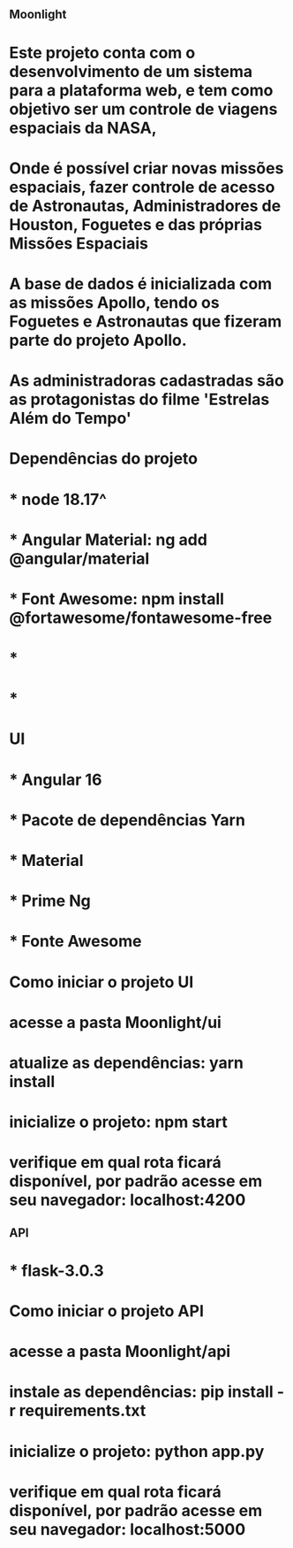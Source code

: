 ## Moonlight
# Este projeto conta com o desenvolvimento de um sistema para a plataforma web, e tem como objetivo ser um controle de viagens espaciais da NASA, 
# Onde é possível criar novas missões espaciais, fazer controle de acesso de Astronautas, Administradores de Houston, Foguetes e das próprias Missões Espaciais
# A base de dados é inicializada com as missões Apollo, tendo os Foguetes e Astronautas que fizeram parte do projeto Apollo.
# As administradoras cadastradas são as protagonistas do filme 'Estrelas Além do Tempo'

# Dependências do projeto
# * node 18.17^
# * Angular Material: ng add @angular/material
# * Font Awesome: npm install @fortawesome/fontawesome-free
# *
# *

# UI
# * Angular 16
# * Pacote de dependências Yarn
# * Material 
# * Prime Ng
# * Fonte Awesome

# Como iniciar o projeto UI
# acesse a pasta Moonlight/ui
# atualize as dependências: yarn install
# inicialize o projeto: npm start
# verifique em qual rota ficará disponível, por padrão acesse em seu navegador: localhost:4200 

## API
# * flask-3.0.3

# Como iniciar o projeto API
# acesse a pasta Moonlight/api
# instale as dependências: pip install -r requirements.txt
# inicialize o projeto: python app.py
# verifique em qual rota ficará disponível, por padrão acesse em seu navegador: localhost:5000
